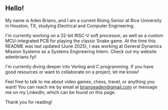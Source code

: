 ## Hello!

My name is Aden Briano, and I am a current Rising Senior at Rice University in Houston, TX, studying Electrical and Computer Engineering. 

I'm currently working on a 32-bit RISC-V soft processor, as well as a custom MCU-integrated PCB for playing the classic Snake game. At the time this README was last updated (June 2025), I was working at General Dynamics Mission Systems as a Systems Engineering Intern. Check out my website adenbriano.fyi!

I'm currently diving deeper into Verilog and C programming. If you have good resources or want to collaborate on a project, let me know!

Feel free to talk to me about video games, chess, travel, or anything you want! You can reach me by email at brianoeaden@gmail.com or message me on my LinkedIn, which can be found on this page. 

Thank you for reading!

<!--
**BrianoAden/BrianoAden** is a ✨ _special_ ✨ repository because its `README.md` (this file) appears on your GitHub profile.



Here are some ideas to get you started:

- 🔭 I’m currently working on ...
- 🌱 I’m currently learning ...
- 👯 I’m looking to collaborate on ...
- 🤔 I’m looking for help with ...
- 💬 Ask me about ...
- 📫 How to reach me: ...
- 😄 Pronouns: ...
- ⚡ Fun fact: ...
-->
